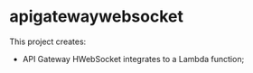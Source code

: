 # apigatewaywebsocket

This project creates:
- API Gateway HWebSocket integrates to a Lambda function;